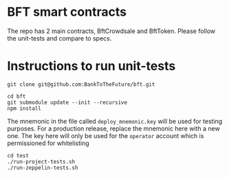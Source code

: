 # BFT smart contracts

The repo has 2 main contracts, BftCrowdsale and BftToken. Please follow the unit-tests and compare to specs.

# Instructions to run unit-tests

```
git clone git@github.com:BankToTheFuture/bft.git 

cd bft 
git submodule update --init --recursive
npm install 
```

The mnemonic in the file called `deploy_mnemonic.key` will be used for testing purposes.
For a production release, replace the mnemonic here with a new one. The key here will only be used for the `operator` account which is permissioned for whitelisting

```
cd test 
./run-project-tests.sh 
./run-zeppelin-tests.sh
```
